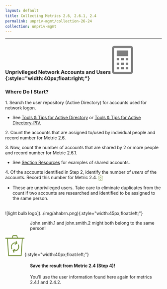 ```yaml
---
layout: default
title: Collecting Metrics 2.6, 2.6.1, 2.4
permalink: unpriv-mgmt/collection-26-24
collection: unpriv-mgmt
---
```

---
### Unprivileged Network Accounts and Users ![calc logo](../img/calc.png){:style="width:40px;float:right;"}
### Where Do I Start?
<p>
1. Search the user repository (Active Directory) for accounts used for network logon. </p>
<ul>
<li>See <a href="../tools-tips/searchAD">Tools & Tips for Active Directory</a> or <a href="../tools-tips/searchAD-PIV">Tools & Tips for Active Directory-PIV.</a> </li>
</ul>
<p>
2.	Count the accounts that are assigned to/used by individual people and record number for Metric 2.6. </p>
<p>
3. Now, count the number of accounts that are shared by 2 or more people and record number for Metric 2.6.1. </p>
<ul>
<li>See <a href="../priv-mgmt/section-resources">Section Resources</a> for examples of shared accounts.</li>
</ul>
<p>
4. Of the accounts identified in Step 2, identify the number of <i>users</i> of the accounts. Record this number for Metric 2.4. <img src="../img/recycle.png" alt="Chart logo" style="width:3%" align="center">
<ul>
<li> These are unprivileged users. Take care to eliminate duplicates from the count if two accounts are researched and identified to be assigned to the same person.</li>
</ul>
</p>
<br>
![light bulb logo](../img/ahabrn.png){:style="width:45px;float:left;"}
<style>
div .usa-alert {background-color: #e1f3f8;}
div .usa-alert-text {
padding-left: 5rem;
horizontal-align: left; }
  </style>
  <div class="usa-alert">
<p class="usa-alert-text">
John.smith.1 and john.smith.2 might both belong to the same person!</p>
</div>

![recycle logo](../img/recycle.png){:style="width:40px;float:left;"}
<style>
div .usa-alert {background-color: #e1f3f8;}
div .usa-alert-text {
padding-left: 5rem;
horizontal-align: left; }
  </style>
  <div class="usa-alert">
  <div class="usa-alert-text">
    <p class="usa-alert-text"><H4>Save the result from Metric 2.4 (Step 4)!</H4>
    You'll use the user information found here again for metrics 2.4.1 and 2.4.2.</p>
</div>
</div>
